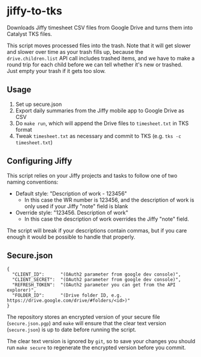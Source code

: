 # jiffy-to-tks

Downloads Jiffy timesheet CSV files from Google Drive and turns them into Catalyst TKS files.

This script moves processed files into the trash. Note that it will get slower and slower over
time as your trash fills up, because the `drive.children.list` API call includes trashed items,
and we have to make a round trip for each child before we can tell whether it's new or trashed.<br/>
Just empty your trash if it gets too slow.

## Usage

1. Set up secure.json
2. Export daily summaries from the Jiffy mobile app to Google Drive as CSV
3. Do `make run`, which will append the Drive files to `timesheet.txt` in TKS format
4. Tweak `timesheet.txt` as necessary and commit to TKS (e.g. `tks -c timesheet.txt`)

## Configuring Jiffy

This script relies on your Jiffy projects and tasks to follow one of two naming conventions:

* Default style: "Description of work - 123456"
    * In this case the WR number is 123456, and the description of work is only used if your Jiffy "note" field is blank
* Override style: "123456. Description of work"
    * In this case the description of work overrides the Jiffy "note" field.

The script will break if your descriptions contain commas, but if you care enough it would
be possible to handle that properly.

## Secure.json

```
{
  "CLIENT_ID":      "(OAuth2 parameter from google dev console)",
  "CLIENT_SECRET":  "(OAuth2 parameter from google dev console)",
  "REFRESH_TOKEN":  "(OAuth2 parameter you can get from the API explorer)",
  "FOLDER_ID":      "(Drive folder ID, e.g. https://drive.google.com/drive/#folders/<id>)"
}
```

The repository stores an encrypted version of your secure file (`secure.json.pgp`) and `make`
will ensure that the clear text version (`secure.json`) is up to date before running the script.

The clear text version is ignored by `git`, so to save your changes you should run `make secure` to
regenerate the encrypted version before you commit.
